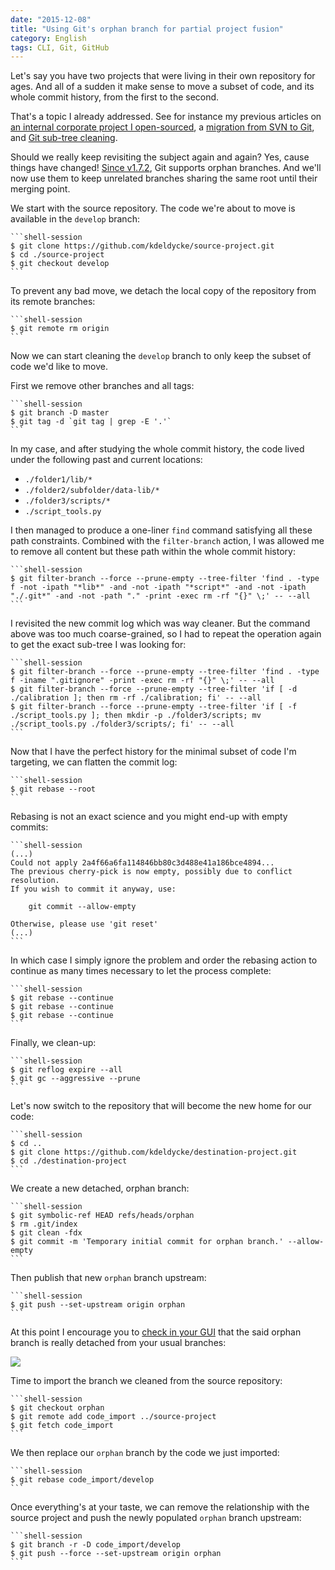 ```yaml
---
date: "2015-12-08"
title: "Using Git's orphan branch for partial project fusion"
category: English
tags: CLI, Git, GitHub
---
```


Let's say you have two projects that were living in their own repository for
ages. And all of a sudden it make sense to move a subset of code, and its whole
commit history, from the first to the second.

That's a topic I already addressed. See
for instance my previous articles on [an internal corporate project I
open-sourced](https://kevin.deldycke.com/2011/08/how-open-source-an-internal-corporate-project-webping/),
a [migration from SVN to
Git](https://kevin.deldycke.com/2011/04/ftt-migration-subversion-git/), and
[Git sub-tree
cleaning](https://kevin.deldycke.com/2011/02/moving-git-subtree-repository/).

Should we really keep revisiting the subject again and again? Yes, cause things
have changed! [Since v1.7.2](https://git-scm.com/docs/git-checkout/1.7.2), Git
supports orphan branches. And we'll now use them to keep unrelated branches
sharing the same root until their merging point.

We start with the source repository. The code we're about to move is available
in the `develop` branch:

    ```shell-session
    $ git clone https://github.com/kdeldycke/source-project.git
    $ cd ./source-project
    $ git checkout develop
    ```

To prevent any bad move, we detach the local copy of the repository from its
remote branches:

    ```shell-session
    $ git remote rm origin
    ```

Now we can start cleaning the `develop` branch to only keep the subset of code
we'd like to move.

First we remove other branches and all tags:

    ```shell-session
    $ git branch -D master
    $ git tag -d `git tag | grep -E '.'`
    ```

In my case, and after studying the whole commit history, the code lived under
the following past and current locations:

* `./folder1/lib/*`
* `./folder2/subfolder/data-lib/*`
* `./folder3/scripts/*`
* `./script_tools.py`

I then managed to produce a one-liner `find` command satisfying all these path
constraints. Combined with the `filter-branch` action, I was allowed me to
remove all content but these path within the whole commit history:

    ```shell-session
    $ git filter-branch --force --prune-empty --tree-filter 'find . -type f -not -ipath "*lib*" -and -not -ipath "*script*" -and -not -ipath "./.git*" -and -not -path "." -print -exec rm -rf "{}" \;' -- --all
    ```

I revisited the new commit log which was way cleaner. But the command above was
too much coarse-grained, so I had to repeat the operation again to get the
exact sub-tree I was looking for:

    ```shell-session
    $ git filter-branch --force --prune-empty --tree-filter 'find . -type f -iname ".gitignore" -print -exec rm -rf "{}" \;' -- --all
    $ git filter-branch --force --prune-empty --tree-filter 'if [ -d ./calibration ]; then rm -rf ./calibration; fi' -- --all
    $ git filter-branch --force --prune-empty --tree-filter 'if [ -f ./script_tools.py ]; then mkdir -p ./folder3/scripts; mv ./script_tools.py ./folder3/scripts/; fi' -- --all
    ```

Now that I have the perfect history for the minimal subset of code I'm
targeting, we can flatten the commit log:

    ```shell-session
    $ git rebase --root
    ```

Rebasing is not an exact science and you might end-up with empty commits:

    ```shell-session
    (...)
    Could not apply 2a4f66a6fa114846bb80c3d488e41a186bce4894...
    The previous cherry-pick is now empty, possibly due to conflict resolution.
    If you wish to commit it anyway, use:

        git commit --allow-empty

    Otherwise, please use 'git reset'
    (...)
    ```

In which case I simply ignore the problem and order the rebasing action to
continue as many times necessary to let the process complete:

    ```shell-session
    $ git rebase --continue
    $ git rebase --continue
    $ git rebase --continue
    ```

Finally, we clean-up:

    ```shell-session
    $ git reflog expire --all
    $ git gc --aggressive --prune
    ```

Let's now switch to the repository that will become the new home for our code:

    ```shell-session
    $ cd ..
    $ git clone https://github.com/kdeldycke/destination-project.git
    $ cd ./destination-project
    ```

We create a new detached, orphan branch:

    ```shell-session
    $ git symbolic-ref HEAD refs/heads/orphan
    $ rm .git/index
    $ git clean -fdx
    $ git commit -m 'Temporary initial commit for orphan branch.' --allow-empty
    ```

Then publish that new `orphan` branch upstream:

    ```shell-session
    $ git push --set-upstream origin orphan
    ```

At this point I encourage you to [check in your
GUI](https://sixohthree.com/1955/git-subtree-merges-orphaned-branches-and-github)
that the said orphan branch is really detached from your usual branches:

![](/uploads/2015/gitlab-network-view-orphan-branch.png)

Time to import the branch we cleaned from the source repository:

    ```shell-session
    $ git checkout orphan
    $ git remote add code_import ../source-project
    $ git fetch code_import
    ```

We then replace our `orphan` branch by the code we just imported:

    ```shell-session
    $ git rebase code_import/develop
    ```

Once everything's at your taste, we can remove the relationship with the source
project and push the newly populated `orphan` branch upstream:

    ```shell-session
    $ git branch -r -D code_import/develop
    $ git push --force --set-upstream origin orphan
    ```
